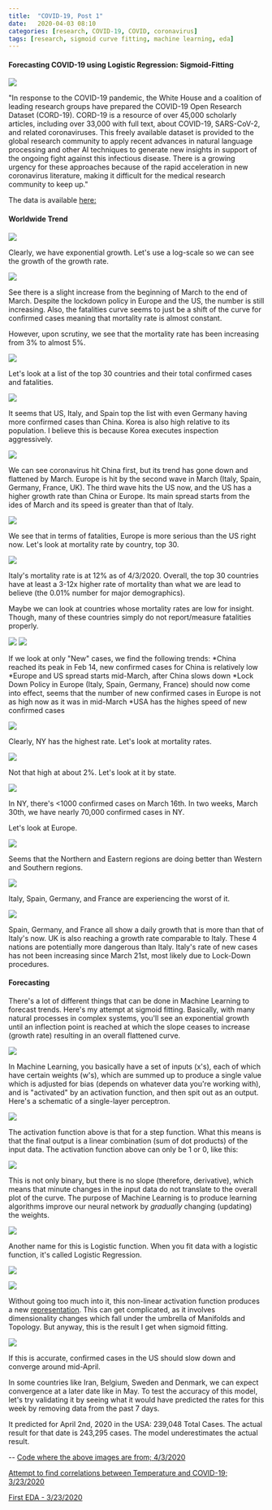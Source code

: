 ```yaml
---
title:  "COVID-19, Post 1"
date:   2020-04-03 08:10
categories: [research, COVID-19, COVID, coronavirus]
tags: [research, sigmoid curve fitting, machine learning, eda]
---
```


#### Forecasting COVID-19 using Logistic Regression: Sigmoid-Fitting

![](https://2s7gjr373w3x22jf92z99mgm5w-wpengine.netdna-ssl.com/wp-content/uploads/2020/02/coronavirus-768x432.jpg)

"In response to the COVID-19 pandemic, the White House and a coalition of leading research groups have prepared the COVID-19 Open Research Dataset (CORD-19). CORD-19 is a resource of over 45,000 scholarly articles, including over 33,000 with full text, about COVID-19, SARS-CoV-2, and related coronaviruses. This freely available dataset is provided to the global research community to apply recent advances in natural language processing and other AI techniques to generate new insights in support of the ongoing fight against this infectious disease. There is a growing urgency for these approaches because of the rapid acceleration in new coronavirus literature, making it difficult for the medical research community to keep up."

The data is available [here:](https://pages.semanticscholar.org/coronavirus-research)

#### Worldwide Trend

![](https://prettypositron.github.io/minimal/images/ww.png)

Clearly, we have exponential growth. Let's use a log-scale so we can see the growth of the growth rate. 

![](https://prettypositron.github.io/minimal/images/wwlog.png)

See there is a slight increase from the beginning of March to the end of March. Despite the lockdown policy in Europe and the US, the number is still increasing. Also, the fatalities curve seems to just be a shift of the curve for confirmed cases meaning that mortality rate is almost constant. 

However, upon scrutiny, we see that the mortality rate has been increasing from 3% to almost 5%.

![](https://prettypositron.github.io/minimal/images/wwmort.png)

Let's look at a list of the top 30 countries and their total confirmed cases and fatalities.

![](https://prettypositron.github.io/minimal/images/totalww.png)

It seems that US, Italy, and Spain top the list with even Germany having more confirmed cases than China. Korea is also high relative to its population. I believe this is because Korea executes inspection aggressively.

![](https://prettypositron.github.io/minimal/images/top30.png)

We can see coronavirus hit China first, but its trend has gone down and flattened by March. Europe is hit by the second wave in March (Italy, Spain, Germany, France, UK). The third wave hits the US now, and the US has a higher growth rate than China or Europe. Its main spread starts from the ides of March and its speed is greater than that of Italy.

![](https://prettypositron.github.io/minimal/images/top30fatalities.png)

We see that in terms of fatalities, Europe is more serious than the US right now. Let's look at mortality rate by country, top 30.

![](https://prettypositron.github.io/minimal/images/mortrate.png)

Italy's mortality rate is at 12% as of 4/3/2020. Overall, the top 30 countries have at least a 3-12x higher rate of mortality than what we are lead to believe (the 0.01% number for major demographics).

Maybe we can look at countries whose mortality rates are low for insight. Though, many of these countries simply do not report/measure fatalities properly.

![](https://prettypositron.github.io/minimal/images/fatalitiesmap.png)
![](https://prettypositron.github.io/minimal/images/mortalitymap.png)

If we look at only "New" cases, we find the following trends:
*China reached its peak in Feb 14, new confirmed cases for China is relatively low
*Europe and US spread starts mid-March, after China slows down
*Lock Down Policy in Europe (Italy, Spain, Germany, France) should now come into effect, seems that the number of new confirmed cases in Europe is not as high now as it was in mid-March
*USA has the highes speed of new confirmed cases

![](https://prettypositron.github.io/minimal/images/us.png)

Clearly, NY has the highest rate. Let's look at mortality rates.

![](https://prettypositron.github.io/minimal/images/usmort.png)

Not that high at about 2%. Let's look at it by state.

![](https://prettypositron.github.io/minimal/images/bystate.png)

In NY, there's <1000 confirmed cases on March 16th. In two weeks, March 30th, we have nearly 70,000 confirmed cases in NY. 

Let's look at Europe.

![](https://prettypositron.github.io/minimal/images/europemap.png)

Seems that the Northern and Eastern regions are doing better than Western and Southern regions.

![](https://prettypositron.github.io/minimal/images/europemconfirmed.png)

Italy, Spain, Germany, and France are experiencing the worst of it.

![](https://prettypositron.github.io/minimal/images/europefatalities.png)

Spain, Germany, and France all show a daily growth that is more than that of Italy's now. UK is also reaching a growth rate comparable to Italy. These 4 nations are potentially more dangerous than Italy. Italy's rate of new cases has not been increasing since March 21st, most likely due to Lock-Down procedures.

#### Forecasting

There's a lot of different things that can be done in Machine Learning to forecast trends. Here's my attempt at sigmoid fitting. Basically, with many natural processes in complex systems, you'll see an exponential growth until an inflection point is reached at which the slope ceases to increase (growth rate) resulting in an overall flattened curve. 

![](https://miro.medium.com/max/1280/1*sOtpVYq2Msjxz51XMn1QSA.png)

In Machine Learning, you basically have a set of inputs (x's), each of which have certain weights (w's), which are summed up to produce a single value which is adjusted for bias (depends on whatever data you're working with), and is "activated" by an activation function, and then spit out as an output. Here's a schematic of a single-layer perceptron. 

![](https://miro.medium.com/max/1400/1*v88ySSMr7JLaIBjwr4chTw.jpeg)

The activation function above is that for a step function. What this means is that the final output is a linear combination (sum of dot products) of the input data. The activation function above can only be 1 or 0, like this:

![](https://miro.medium.com/max/1298/1*xtRZobdx2L0CYYecyLFWEg.jpeg)

This is not only binary, but there is no slope (therefore, derivative), which means that minute changes in the input data do not translate to the overall plot of the curve. The purpose of Machine Learning is to produce learning algorithms improve our neural network by *gradually* changing (updating) the weights. 

![](https://miro.medium.com/max/1400/1*jyHcwrLJlSjQ7QfypGl1YA.jpeg)

Another name for this is Logistic function. When you fit data with a logistic function, it's called Logistic Regression.

![](https://rajputhimanshu.files.wordpress.com/2018/03/linear_vs_logistic_regression.jpg)

![](https://miro.medium.com/max/1280/1*sOtpVYq2Msjxz51XMn1QSA.png)

Without going too much into it, this non-linear activation function produces a new [representation](http://colah.github.io/posts/2014-03-NN-Manifolds-Topology/). This can get complicated, as it involves dimensionality changes which fall under the umbrella of Manifolds and Topology. But anyway, this is the result I get when sigmoid fitting.

![](https://prettypositron.github.io/minimal/images/sigmoidfitting.png)

If this is accurate, confirmed cases in the US should slow down and converge around mid-April. 

In some countries like Iran, Belgium, Sweden and Denmark, we can expect convergence at a later date like in May. To test the accuracy of this model, let's try validating it by seeing what it would have predicted the rates for this week by removing data from the past 7 days.

It predicted for April 2nd, 2020 in the USA: 239,048 Total Cases. The actual result for that date is 243,295 cases. The model underestimates the actual result.


--
[Code where the above images are from; 4/3/2020](https://prettypositron.github.io/minimal/COVID-19%20April%203.html)

[Attempt to find correlations between Temperature and COVID-19; 3/23/2020](https://prettypositron.github.io/minimal/COVID19-Temperature.html)

[First EDA - 3/23/2020](https://prettypositron.github.io/minimal/COVID19%20(1).html)
